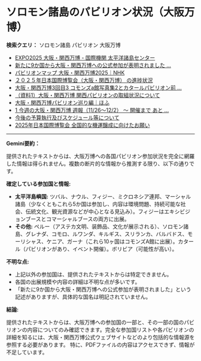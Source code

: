# ソロモン諸島のパビリオン状況（大阪万博）

**検索クエリ：** ソロモン諸島 パビリオン 大阪万博

- [EXPO2025 大阪・関西万博 - 国際機関 太平洋諸島センター](https://pic.or.jp/featured_word/10255/)
- [新たに9か国から大阪・関西万博への公式参加が表明されました ...](https://www.expo2025.or.jp/news/news-20220531-01/)
- [パビリオンマップ 大阪・関西万博2025｜NHK](https://www3.nhk.or.jp/news/special/osaka_expo/pavilion/)
- [２０２５年日本国際博覧会（大阪・関西万博） の進捗状況](https://www.cas.go.jp/jp/seisaku/expo_suisin_honbu/kankei_renraku/dai5/siryou1.pdf)
- [大阪・関西万博3回目3 コモンズa館写真集2とカタールパビリオン前 ...](https://ameblo.jp/bomuu/entry-12895014892.html)
- [（資料1）大阪・関西万博 関西パビリオンの取組状況について](https://www.kouiki-kansai.jp/material/files/group/3/1-170shiryo1.pdf)
- [大阪・関西万博パビリオン巡り編｜ほふ](https://note.com/matugeya/n/nedf39f8182d6)
- [1 今週の大阪・関西万博 週報（11/26～12/2） ～ 開催まで あと ...](https://www.shikoku.meti.go.jp/03_sesakudocs/0310_expo2025/weeklyreport/241126-1202.pdf)
- [今後の予算執行及びスケジュール等について](https://www.meti.go.jp/shingikai/mono_info_service/expo_budget_monitoring/pdf/005_04_00.pdf)
- [2025年日本国際博覧会 全国的な機運醸成に向けたお願い](https://kyushuchijikai.jp/kiji003217/3_217_384_up_yqytdqrb.pdf)


---

**Gemini要約：**

提供されたテキストからは、大阪万博への各国パビリオン参加状況を完全に網羅した情報は得られません。複数の断片的な情報から推測する限り、以下の通りです。

**確定している参加国と情報:**

* **太平洋島嶼国:** ツバル、ナウル、フィジー、ミクロネシア連邦、マーシャル諸島（少なくともこれら5か国は参加し、内容は環境問題、持続可能な社会、伝統文化、観光資源などが中心となる見込み）。フィジーはエキシビジョンブースとコマーシャルブースの両方に出展。
* **その他:** ペルー（アステカ文明、装飾品、文化が展示される）、ソロモン諸島、グレナダ、コモロ、ルワンダ、キルギス、スリランカ、バルバドス、モーリシャス、ケニア、ガーナ（これら10ヶ国はコモンズA館に出展）。カタール（パビリオンがあり、イベント開催）。ボリビア（可能性が高い）。

**不明な点:**

* 上記以外の参加国は、提供されたテキストからは特定できません。
* 各国の出展規模や内容の詳細は不明な点が多いです。
* 「新たに9か国から大阪・関西万博への公式参加が表明されました」という記述がありますが、具体的な国名は明記されていません。

**結論:**

提供されたテキストからは、大阪万博への参加国の一部と、その一部の国のパビリオンの内容についてのみ確認できます。完全な参加国リストや各パビリオンの詳細を知るには、大阪・関西万博公式ウェブサイトなどのより包括的な情報源を参照する必要があります。  特に、PDFファイルの内容はアクセスできず、情報が不足しています。

